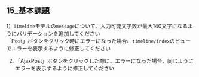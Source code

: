 ## 15_基本課題

1）`Timeline`モデルの`message`について、入力可能文字数が最大140文字になるようにバリデーションを追加してください<br>
「Post」ボタンをクリック時にエラーになった場合、`timeline/index`のビューでエラーを表示するように修正してください<br>

2) 「AjaxPost」ボタンをクリックした際に、エラーになった場合、同じようにエラーを表示するように修正してください<br>
